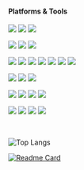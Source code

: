 #### Platforms &  Tools

[![](https://img.shields.io/badge/Windows-10-2376bc?style=flat-square&logo=windows&logoColor=ffffff)](https://www.microsoft.com/windows/get-windows-10)
[![](https://img.shields.io/badge/macOS-Big%20Sur-e94256?style=flat-square&logo=apple&logoColor=ffffff)](https://www.apple.com/macos/big-sur/)
[![](https://img.shields.io/badge/iPhone-iOS-000?style=flat-square&logo=apple&logoColor=ffffff)](https://www.apple.com/iphone/)

[![](https://img.shields.io/badge/Browser-Firefox-FF7139?style=flat-square&logo=firefox&logoColor=ffffff)](https://www.mozilla.org/firefox/)
[![](https://img.shields.io/badge/Browser-Chrome-f7e018?style=flat-square&logo=google-chrome&logoColor=ffffff)](https://www.google.com/chrome/)
[![](https://img.shields.io/badge/IDE-Visual%20Studio%20Code-007ACC?style=flat-square&logo=Visual-Studio-Code&logoColor=ffffff)](https://code.visualstudio.com/)


[![](https://img.shields.io/badge/-React-61dafb?style=flat-square&logo=react&logoColor=ffffff)](https://reactjs.org/)
[![](https://img.shields.io/badge/-CSS3-1572B6?style=flat-square&logo=css3&logoColor=white)](https://www.w3.org/Style/CSS/)
[![](https://img.shields.io/badge/-PHP-7DA0D0?style=flat-square&logo=php&logoColor=ffffff)](https://www.php.net/)
[![](https://img.shields.io/badge/-HTML5-E34F26?style=flat-square&logo=html5&logoColor=white)](https://html.spec.whatwg.org/)
[![](https://img.shields.io/badge/-Git-f05032?style=flat-square&logo=git&logoColor=white)](https://git-scm.com/)
[![](https://img.shields.io/badge/-JavaScript-f7e018?style=flat-square&logo=javascript&logoColor=white)](https://www.ecma-international.org/)
[![](https://img.shields.io/badge/-Node.js-43853d?style=flat-square&logo=node.js&logoColor=ffffff)](https://nodejs.org/)

[![](https://img.shields.io/badge/.NET-512BD4?style=flat-square&logo=C-Sharp&logoColor=ffffff)](https://dotnet.microsoft.com/)
[![](https://img.shields.io/badge/C%2B%2B-4A00D8?style=flat-square&logo=c%2B%2B&logoColor=ffffff)](https://www.cplusplus.com/)
[![](https://img.shields.io/badge/-Python3-3776AB?style=flat-square&logo=python&logoColor=ffffff)](https://www.python.org/)

[![](https://img.shields.io/badge/SQLite-003B57?style=flat-square&logo=SQLite&logoColor=ffffff)](https://sqlite.org/)
[![](https://img.shields.io/badge/MySQL-4479A1?style=flat-square&logo=MySQL&logoColor=ffffff)](https://www.mysql.com/)
[![](https://img.shields.io/badge/PostgreSQL-4169E1?style=flat-square&logo=PostgreSQL&logoColor=ffffff)](https://www.postgresql.org/)
[![](https://img.shields.io/badge/MongoDB-47A248?style=flat-square&logo=MongoDB&logoColor=ffffff)](https://www.mongodb.com/)


[![](https://img.shields.io/badge/Affinity%20Photo-7E4DD2?style=flat-square&logo=Affinity-Photo&logoColor=ffffff)](https://affinity.serif.com/en-gb/photo/)
[![](https://img.shields.io/badge/Aseprite-7D929E?style=flat-square&logo=Aseprite&logoColor=ffffff)](https://www.aseprite.org/)
[![](https://img.shields.io/badge/Unity-000000?style=flat-square&logo=Unity&logoColor=ffffff)](https://unity.com/)
[![](https://img.shields.io/badge/Godot%20Engine-478CBF?style=flat-square&logo=Godot-Engine&logoColor=ffffff)](https://godotengine.org/)



<br/>

![Top Langs](https://github-readme-stats.vercel.app/api/top-langs/?username=MughalAman&layout=compact&theme=tokyonight)

[![Readme Card](https://github-readme-stats.vercel.app/api/pin/?username=MughalAman&repo=SteamIdler&theme=tokyonight)](https://github.com/MughalAman/SteamIdler)
